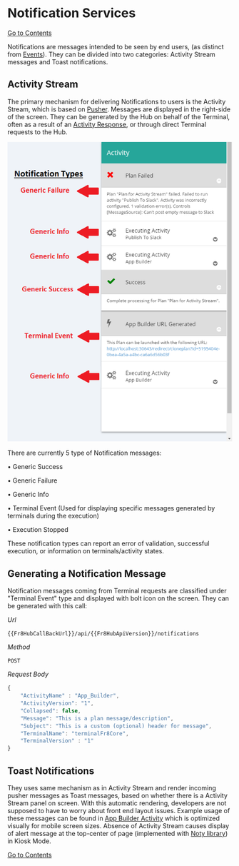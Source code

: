 Notification Services
=====================

[Go to Contents]( /Docs/Home.md)

Notifications are messages intended to be seen by end users, (as distinct from [Events](/Docs/ForDevelopers/OperatingConcepts/Events.md)). They can be divided into two categories: Activity Stream messages and Toast notifications.


## Activity Stream

The primary mechanism for delivering Notifications to users is the Activity Stream, which is based on [Pusher](https://pusher.com/). Messages are displayed in the right-side of the screen. They can be generated by the Hub on behalf of the Terminal, often as a result of an [Activity Response](/Docs/ForDevelopers/Objects/Activities/ActivityResponses.md), or through direct Terminal requests to the Hub.

![ActivityStream](/Docs/img/ActivityStream.png)

There are currently 5 type of Notification messages:

•	Generic Success

•	Generic Failure

•	Generic Info

•	Terminal Event (Used for displaying specific messages generated by terminals during the execution)

•	Execution Stopped

These notification types can report an error of validation, successful execution, or information on terminals/activity states.


Generating a Notification Message
---------------------------------

Notification messages coming from Terminal requests are classified under "Terminal Event" type and displayed with bolt icon on the screen. They can be generated with this call: 


*Url*

	{{Fr8HubCallBackUrl}}/api/{{Fr8HubApiVersion}}/notifications

*Method*

    POST

*Request Body*
```javascript
{
	"ActivityName" : "App_Builder",
	"ActivityVersion": "1",
	"Collapsed": false,
	"Message": "This is a plan message/description",
	"Subject": "This is a custom (optional) header for message",
	"TerminalName": "terminalFr8Core",
	"TerminalVersion" : "1"
}
```


## Toast Notifications

They uses same mechanism as in Activity Stream and render incoming pusher messages as Toast messages, based on whether there is a Activity Stream panel on screen. With this automatic rendering, developers are not supposed to have to worry about front end layout issues. Example usage of these messages can be found in [App Builder Activity](Docs/ForDevelopers/OperatingConcepts/Apps.md) which is optimized visually for mobile screen sizes. Absence of Activity Stream causes display of alert message at the top-center of page (implemented with [Noty library](http://ned.im/noty/)) in Kiosk Mode.


[Go to Contents]( /Docs/Home.md)
